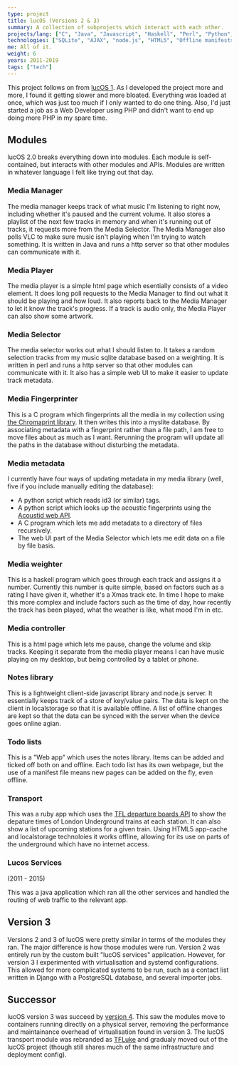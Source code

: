 ```yaml
---
type: project
title: lucOS (Versions 2 & 3)
summary: A collection of subprojects which interact with each other.
projects/lang: ["C", "Java", "Javascript", "Haskell", "Perl", "Python", "Ruby"]
technologies: ["SQLite", "AJAX", "node.js", "HTML5", "Offline manifests"]
me: All of it.
weight: 6
years: 2011-2019
tags: ["tech"]
---
```

This project follows on from [lucOS 1](/projects/lucOS). As I developed the project more and more, I found it getting slower and more bloated. Everything was loaded at once, which was just too much if I only wanted to do one thing. Also, I'd just started a job as a Web Developer using PHP and didn't want to end up doing more PHP in my spare time.

## Modules

lucOS 2.0 breaks everything down into modules. Each module is self-contained, but interacts with other modules and APIs. Modules are written in whatever language I felt like trying out that day.

### Media Manager

The media manager keeps track of what music I'm listening to right now, including whether it's paused and the current volume. It also stores a playlist of the next few tracks in memory and when it's running out of tracks, it requests more from the Media Selector. The Media Manager also polls VLC to make sure music isn't playing when I'm trying to watch something. It is written in Java and runs a http server so that other modules can communicate with it.

### Media Player

The media player is a simple html page which esentially consists of a video element. It does long poll requests to the Media Manager to find out what it should be playing and how loud. It also reports back to the Media Manager to let it know the track's progress. If a track is audio only, the Media Player can also show some artwork.

### Media Selector

The media selector works out what I should listen to. It takes a random selection tracks from my music sqlite database based on a weighting. It is written in perl and runs a http server so that other modules can communicate with it. It also has a simple web UI to make it easier to update track metadata.

### Media Fingerprinter

This is a C program which fingerprints all the media in my collection using [the Chromaprint library](http://acoustid.org/chromaprint). It then writes this into a myslite database. By associating metadata with a fingerprint rather than a file path, I am free to move files about as much as I want. Rerunning the program will update all the paths in the database without disturbing the metadata.

### Media metadata

I currently have four ways of updating metadata in my media library (well, five if you include manually editing the database):

*   A python script which reads id3 (or similar) tags.
*   A python script which looks up the acoustic fingerprints using the [Acoustid web API](http://acoustid.org/webservice).
*   A C program which lets me add metadata to a directory of files recursively.
*   The web UI part of the Media Selector which lets me edit data on a file by file basis.

### Media weighter

This is a haskell program which goes through each track and assigns it a number. Currently this number is quite simple, based on factors such as a rating I have given it, whether it's a Xmas track etc. In time I hope to make this more complex and include factors such as the time of day, how recently the track has been played, what the weather is like, what mood I'm in etc.

### Media controller

This is a html page which lets me pause, change the volume and skip tracks. Keeping it separate from the media player means I can have music playing on my desktop, but being controlled by a tablet or phone.

### Notes library

This is a lightweight client-side javascript library and node.js server. It essentially keeps track of a store of key/value pairs. The data is kept on the client in localstorage so that it is available offline. A list of offline changes are kept so that the data can be synced with the server when the device goes online agian.

### Todo lists

This is a "Web app" which uses the notes library. Items can be added and ticked off both on and offline. Each todo list has its own webpage, but the use of a manifest file means new pages can be added on the fly, even offline.

### Transport

This was a ruby app which uses the [TFL departure boards API](http://www.tfl.gov.uk/businessandpartners/syndication/16493.aspx#17615) to show the depature times of London Underground trains at each station. It can also show a list of upcoming stations for a given train. Using HTML5 app-cache and localstorage technoloies it works offline, allowing for its use on parts of the underground which have no internet access.

### Lucos Services
(2011 - 2015)

This was a java application which ran all the other services and handled the routing of web traffic to the relevant app.

## Version 3

Versions 2 and 3 of lucOS were pretty similar in terms of the modules they ran.  The major difference is how those modules were run.  Version 2 was entirely run by the custom built "lucOS services" application.  However, for version 3 I experimented with virtualisation and systemd configurations.  This allowed for more complicated systems to be run, such as a contact list written in Django with a PostgreSQL database, and several importer jobs.


## Successor

lucOS version 3 was succeed by [version 4](/projects/lucOS4).  This saw the modules move to containers running directly on a physical server, removing the performance and maintainance overhead of virtualisation found in version 3.  The lucOS transport module was rebranded as [TFLuke](/projects/tfluke) and gradualy moved out of the lucOS project (though still shares much of the same infrastructure and deployment config).